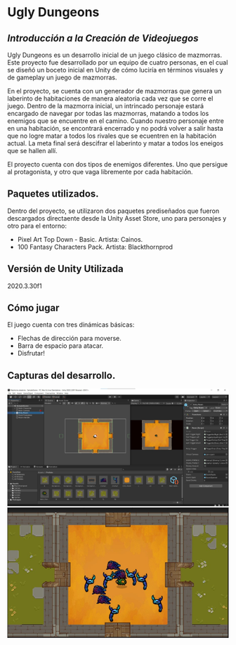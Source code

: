 # Ugly Dungeons
## _Introducción a la Creación de Videojuegos_

Ugly Dungeons es un desarrollo inicial de un juego clásico de mazmorras. Este proyecto fue desarrollado por un equipo de cuatro personas, en el cual se diseñó un boceto inicial en Unity de cómo luciría en términos visuales y de gameplay un juego de mazmorras.

En el proyecto, se cuenta con un generador de mazmorras que genera un laberinto de habitaciones de manera aleatoria cada vez que se corre el juego. Dentro de la mazmorra inicial, un intrincado personaje estará encargado de navegar por todas las mazmorras, matando a todos los enemigos que se encuentre en el camino. Cuando nuestro personaje entre en una habitación, se encontrará encerrado y no podrá volver a salir hasta que no logre matar a todos los rivales que se ecuentren en la habitación actual. La meta final será descifrar el laberinto y matar a todos los eneigos que se hallen allí.

El proyecto cuenta con dos tipos de enemigos diferentes. Uno que persigue al protagonista, y otro que vaga libremente por cada habitación.

## Paquetes utilizados.
Dentro del proyecto, se utilizaron dos paquetes prediseñados que fueron descargados directaente desde la Unity Asset Store, uno para personajes y otro para el entorno:

- Pixel Art Top Down - Basic. Artista: Cainos.
- 100 Fantasy Characters Pack. Artista: Blackthornprod

## Versión de Unity Utilizada

2020.3.30f1

## Cómo jugar

El juego cuenta con tres dinámicas básicas:

- Flechas de dirección para moverse.
- Barra de espacio para atacar.
- Disfrutar!

## Capturas del desarrollo.

![image info](https://github.com/scordobah/ugly_dungeons_unal_2022_1/blob/master/pictures/iamge1.jpg?raw=true)
![image info](https://github.com/scordobah/ugly_dungeons_unal_2022_1/blob/master/pictures/image2.jpg?raw=true)
